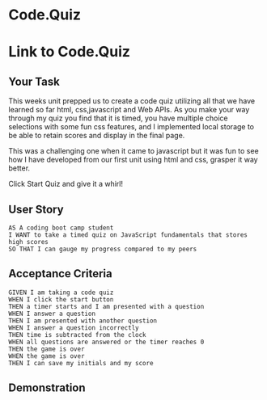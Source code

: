 # Code.Quiz

# Link to Code.Quiz

## Your Task

This weeks unit prepped us to create a code quiz utilizing all that we have learned so far html, css,javascript and Web APIs. As you make your way through my quiz you find that it is timed, you have multiple choice selections with some fun css features, and I implemented local storage to be able to retain scores and display in the final page.

This was a challenging one when it came to javascript but it was fun to see how I have developed from our first unit using html and css, grasper it way better.

Click Start Quiz and give it a whirl! 

## User Story

```
AS A coding boot camp student
I WANT to take a timed quiz on JavaScript fundamentals that stores high scores
SO THAT I can gauge my progress compared to my peers
```

## Acceptance Criteria

```
GIVEN I am taking a code quiz
WHEN I click the start button
THEN a timer starts and I am presented with a question
WHEN I answer a question
THEN I am presented with another question
WHEN I answer a question incorrectly
THEN time is subtracted from the clock
WHEN all questions are answered or the timer reaches 0
THEN the game is over
WHEN the game is over
THEN I can save my initials and my score
```

## Demonstration 



